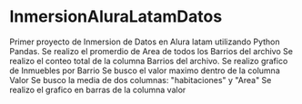 # InmersionAluraLatamDatos
Primer proyecto de Inmersion de Datos en Alura latam utilizando Python Pandas. 
Se realizo el promerdio de Area de todos los Barrios del archivo
Se realizo el conteo total de la columna Barrios del archivo.
Se realizo grafico de Inmuebles por Barrio
Se busco el valor maximo  dentro de la columna Valor 
Se busco la media de dos columnas: "habitaciones" y "Area"
Se realizo el grafico en barras de la columna valor
